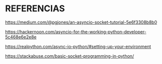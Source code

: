 # REFERENCIAS

https://medium.com/@pgjones/an-asyncio-socket-tutorial-5e6f3308b8b0

https://hackernoon.com/asyncio-for-the-working-python-developer-5c468e6e2e8e

https://realpython.com/async-io-python/#setting-up-your-environment

https://stackabuse.com/basic-socket-programming-in-python/